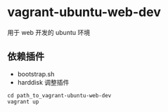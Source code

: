# vagrant-ubuntu-web-dev
用于 web 开发的 ubuntu 环境

## 依赖插件
- bootstrap.sh
- harddisk 调整插件

```
cd path_to_vagrant-ubuntu-web-dev
vagrant up
```
